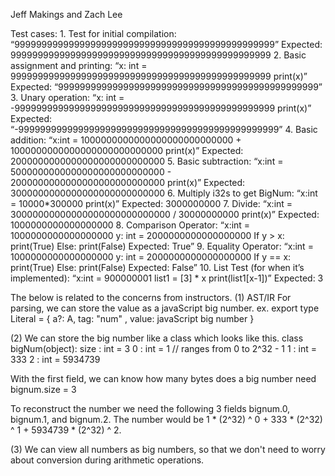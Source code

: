 Jeff Makings and Zach Lee 

Test cases: 
1.
Test for initial compilation: 
“999999999999999999999999999999999999999999999999” 
Expected: 999999999999999999999999999999999999999999999999
2.
Basic assignment and printing: 
“x: int = 999999999999999999999999999999999999999999999999 
print(x)” 
Expected: “999999999999999999999999999999999999999999999999” 
3.
Unary operation: 
“x: int = -999999999999999999999999999999999999999999999999 
print(x)” 
Expected: “-999999999999999999999999999999999999999999999999”
4.
Basic addition: 
“x:int = 1000000000000000000000000000 + 1000000000000000000000000000
print(x)” 
Expected: 2000000000000000000000000000
5.
Basic subtraction: 
“x:int = 5000000000000000000000000000 - 2000000000000000000000000000
print(x)” 
Expected: 3000000000000000000000000000
6.
Multiply i32s to get BigNum: 
“x:int = 10000*300000
print(x)” 
Expected: 3000000000
7.
Divide: 
“x:int = 30000000000000000000000000000 / 30000000000 
print(x)”
Expected: 1000000000000000000
8.
Comparison Operator: 
“x:int = 1000000000000000000
y: int = 2000000000000000000
If y > x: 
	print(True)
Else: 
	print(False)
Expected: True” 
9.
Equality Operator: 
“x:int = 1000000000000000000
y: int = 2000000000000000000
If y == x: 
	print(True)
Else: 
	print(False)
Expected: False” 
10.
List Test (for when it’s implemented): 
“x:int = 900000001
list1 = [3] * x
print(list1[x-1])”
Expected: 3

The below is related to the concerns from instructors.
(1)
AST/IR
For parsing, we can store the value as a javaScript big number.
ex.
export type Literal<A>  = 
  { a?: A, tag: "num"  , value: javaScript big number }

(2)
We can store the big number like a class which looks like this.
class bigNum(object):
    size : int = 3
    0 : int = 1 // ranges from 0 to 2^32 - 1
    1 : int = 333
    2 : int = 5934739

With the first field, we can know how many bytes does a big number need
bignum.size = 3 

To reconstruct the number we need the following 3 fields bignum.0, bignum.1, and bignum.2.
The number would be 1 * (2^32) ^ 0 + 333 * (2^32) ^ 1 + 5934739 * (2^32) ^ 2. 

(3)
We can view all numbers as big numbers, so that we don't need to worry about conversion during arithmetic operations.


